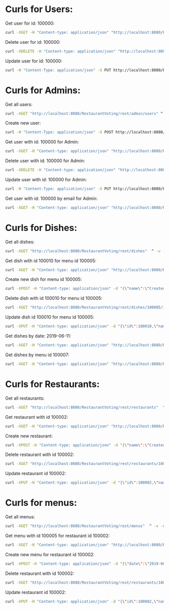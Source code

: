 # Curls for Users:
Get user for id: 100000:
```sh
curl -XGET -H "Content-type: application/json" "http://localhost:8080/RestaurantVoting/rest/profile" ^ -v -u user@email.com:user_password
```
Delete user for id: 100000:
```sh
curl -XDELETE -H "Content-type: application/json" "http://localhost:8080/RestaurantVoting/rest/profile" ^ -v -u user@email.com:user_password
```
Update user for id: 100000:
```sh
curl -H "Content-Type: application/json" -X PUT http://localhost:8080/RestaurantVoting/rest/profile -d "{\"name\":\"New777\",\"email\": \"new777@yandex.ru\",\"password\":\"passwordNew\"}" ^ -v -u user@email.com:user_password
```
# Curls for Admins:
Get all users:
```sh
curl -XGET "http://localhost:8080/RestaurantVoting/rest/admin/users" ^ -v -u admin@email.com:admin_password
```
Create new user:
```sh
curl -H "Content-Type: application/json" -X POST http://localhost:8080/RestaurantVoting/rest/admin/users -d "{\"name\":\"NewUser\",\"email\": \"new@yandex.ru\",\"password\":\"password\",\"roles\":[\"ROLE_USER\"]}" ^ -v -u admin@email.com:admin_password
```
Get user with id: 100000 for Admin:
```sh
curl -XGET -H "Content-type: application/json" "http://localhost:8080/RestaurantVoting/rest/admin/users/100000" ^ -v -u admin@email.com:admin_password
```
Delete user with id: 100000 for Admin:
```sh
curl -XDELETE -H "Content-type: application/json" "http://localhost:8080/RestaurantVoting/rest/admin/users/100000" ^ -v -u admin@email.com:admin_password
```
Update user with id: 100000 for Admin:
```sh
curl -H "Content-Type: application/json" -X PUT http://localhost:8080/RestaurantVoting/rest/admin/users/100000 -d "{\"name\":\"New777\",\"email\": \"new777@yandex.ru\",\"password\":\"passwordNew\"}" ^ -v -u admin@email.com:admin_password
```
Get user with id: 100000 by email for Admin:
```sh
curl -XGET -H "Content-type: application/json" "http://localhost:8080/RestaurantVoting/rest/admin/users/by?email=user@yandex.ru" ^ -v -u admin@email.com:admin_password
```
# Curls for  Dishes:
Get all dishes:
```sh
curl -XGET "http://localhost:8080/RestaurantVoting/rest/dishes"  ^ -v -u admin@email.com:admin_password
```
Get  dish with id 100010 for menu id 100005:
```sh
curl -XGET -H "Content-type: application/json" "http://localhost:8080/RestaurantVoting/rest/dishes/100005/100010" ^ -v -u admin@email.com:admin_password
```
Create new dish for menu id 100005:
```sh
curl -XPOST -H "Content-type: application/json" -d "{\"name\":\"Created\",\"price\":100000}" "http://localhost:8080/RestaurantVoting/rest/dishes/100005" -v -u admin@email.com:admin_password
```
Delete dish with id 100010 for menu id 100005:
```sh
curl -XGET "http://localhost:8080/RestaurantVoting/rest/dishes/100005/100010"  ^ -v -u admin@email.com:admin_password
```
Update dish id 100010  for menu id 100005:
```sh
curl -XPUT -H "Content-type: application/json" -d "{\"id\":100010,\"name\":\"Update\",\"price\":100500}" "http://localhost:8080/RestaurantVoting/rest/dishes/100005/100010" -v -u admin@email.com:admin_password
```
Get  dishes by date: 2019-06-11:
```sh
curl -XGET -H "Content-type: application/json" "http://localhost:8080/RestaurantVoting/rest/dishes/by?date=2019-06-11" ^ -v -u admin@email.com:admin_password
```
Get  dishes by menu id 100007:
```sh
curl -XGET -H "Content-type: application/json" "http://localhost:8080/RestaurantVoting/rest/dishes/100007" ^ -v -u admin@email.com:admin_password
```
# Curls for  Restaurants:
Get all restaurants:
```sh
curl -XGET "http://localhost:8080/RestaurantVoting/rest/restaurants"  ^ -v -u admin@email.com:admin_password
```
Get  restaurant with id 100002:
```sh
curl -XGET -H "Content-type: application/json" "http://localhost:8080/RestaurantVoting/rest/restaurants/100002" ^ -v -u admin@email.com:admin_password
```
Create new restaurant:
```sh
curl -XPOST -H "Content-type: application/json" -d "{\"name\":\"Created\"}" "http://localhost:8080/RestaurantVoting/rest/restaurants" -v -u admin@email.com:admin_password
```
Delete restaurant with id 100002:
```sh
curl -XGET "http://localhost:8080/RestaurantVoting/rest/restaurants/100002"  ^ -v -u admin@email.com:admin_password
```
Update restaurant id 100002:
```sh
curl -XPUT -H "Content-type: application/json" -d "{\"id\":100002,\"name\":\"Update\"}" "http://localhost:8080/RestaurantVoting/rest/restaurants/100002" -v -u admin@email.com:admin_password
```
# Curls for  menus:
Get all menus:
```sh
curl -XGET "http://localhost:8080/RestaurantVoting/rest/menus"  ^ -v -u admin@email.com:admin_password
```
Get  menu with id 100005 for restaurant id 100002:
```sh
curl -XGET -H "Content-type: application/json" "http://localhost:8080/RestaurantVoting/rest/menus/100002/100005" ^ -v -u admin@email.com:admin_password
```
Create new menu for restaurant id 100002:
```sh
curl -XPOST -H "Content-type: application/json" -d "{\"date\":\"2019-06-11\", \"menu\": [{ "name": "dish_1", "price": 100500}]}" "http://localhost:8080/RestaurantVoting/rest/menus/100002" -v -u admin@email.com:admin_password
```
Delete restaurant with id 100002:
```sh
curl -XGET "http://localhost:8080/RestaurantVoting/rest/restaurants/100002"  ^ -v -u admin@email.com:admin_password
```
Update restaurant id 100002:
```sh
curl -XPUT -H "Content-type: application/json" -d "{\"id\":100002,\"name\":\"Update\"}" "http://localhost:8080/RestaurantVoting/rest/restaurants/100002" -v -u admin@email.com:admin_password
```

